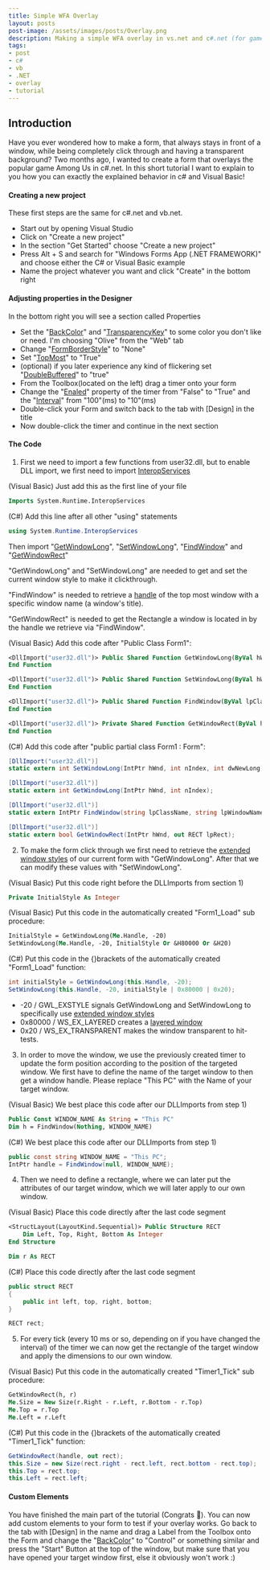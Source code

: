 ```yaml
---
title: Simple WFA Overlay
layout: posts
post-image: /assets/images/posts/Overlay.png
description: Making a simple WFA overlay in vs.net and c#.net (for games)
tags:
- post
- c#
- vb
- .NET
- overlay
- tutorial
---
```


## Introduction
Have you ever wondered how to make a form, that always stays in front of a window, while being completely click through and having a transparent background?
Two months ago, I wanted to create a form that overlays the popular game Among Us in c#.net. In this short tutorial I want to explain to you how you can exactly the explained behavior in c# and Visual Basic!
#### Creating a new project
These first steps are the same for c#.net and vb.net.
* Start out by opening Visual Studio
* Click on "Create a new project"
* In the section "Get Started" choose "Create a new project"
* Press Alt + S and search for "Windows Forms App (.NET FRAMEWORK)" and choose either the C# or Visual Basic example
* Name the project whatever you want and click "Create" in the bottom right

#### Adjusting properties in the Designer
In the bottom right you will see a section called Properties
* Set the "[BackColor](https://docs.microsoft.com/en-us/dotnet/api/system.windows.forms.form.backcolor?view=netframework-4.8)" and "[TransparencyKey](https://docs.microsoft.com/en-us/dotnet/api/system.windows.forms.form.transparencykey?view=netframework-4.8)" to some color you don't like or need. I'm choosing "Olive" from the "Web" tab
* Change "[FormBorderStyle](https://docs.microsoft.com/en-us/dotnet/api/system.windows.forms.form.formborderstyle?view=netframework-4.8)" to "None"
* Set "[TopMost](https://docs.microsoft.com/en-us/dotnet/api/system.windows.forms.form.topmost?view=netframework-4.8)" to "True"
* (optional) if you later experience any kind of flickering set "[DoubleBuffered](https://docs.microsoft.com/en-us/dotnet/api/system.windows.forms.control.doublebuffered?view=netframework-4.8)" to "true"
* From the Toolbox(located on the left) drag a timer onto your form
* Change the "[Enaled](https://docs.microsoft.com/en-us/dotnet/api/system.windows.forms.timer.enabled?view=netframework-4.8)" property of the timer from "False" to "True" and the "[Interval](https://docs.microsoft.com/en-us/dotnet/api/system.windows.forms.timer.interval?view=netframework-4.8)" from "100"(ms) to "10"(ms)
* Double-click your Form and switch back to the tab with [Design] in the title
* Now double-click the timer and continue in the next section

#### The Code
1) First we need to import a few functions from user32.dll, but to enable DLL import, we first need to import [InteropServices](https://docs.microsoft.com/en-us/previous-versions/windows/apps/9esea608(v=vs.105)?f1url=%3FappId%3DDev16IDEF1%26l%3DEN-US%26k%3Dk(System.Runtime.InteropServices))

(Visual Basic) Just add this as the first line of your file
``` vb
Imports System.Runtime.InteropServices
```
(C#) Add this line after all other "using" statements 
``` csharp
using System.Runtime.InteropServices
```
Then import "[GetWindowLong](https://docs.microsoft.com/en-us/windows/win32/api/winuser/nf-winuser-getwindowlonga)", "[SetWindowLong](https://docs.microsoft.com/en-us/windows/win32/api/winuser/nf-winuser-setwindowlonga)", "[FindWindow](https://docs.microsoft.com/en-us/windows/win32/api/winuser/nf-winuser-findwindowa)" and "[GetWindowRect](https://docs.microsoft.com/en-us/windows/win32/api/winuser/nf-winuser-getwindowrect)"

"GetWindowLong" and "SetWindowLong" are needed to get and set the current  window style to make it clickthrough.

"FindWindow" is needed to retrieve a [handle](https://docs.microsoft.com/en-us/dotnet/api/system.intptr?view=netframework-4.8&f1url=%3FappId%3DDev16IDEF1%26l%3DEN-US%26k%3Dk(System.IntPtr)) of the top most window with a specific window name (a window's title).

"GetWindowRect" is needed to get the Rectangle a window is located in by the handle we retrieve via "FindWindow".

(Visual Basic) Add this code after "Public Class Form1":
``` vb
<DllImport("user32.dll")> Public Shared Function GetWindowLong(ByVal hWnd As IntPtr, ByVal nIndex As Integer) As Integer
End Function

<DllImport("user32.dll")> Public Shared Function SetWindowLong(ByVal hWnd As IntPtr, ByVal nIndex As Integer, ByVal dwNewLong As Integer) As Integer
End Function

<DllImport("user32.dll")> Public Shared Function FindWindow(ByVal lpClassName As IntPtr, ByVal lpWindowName As String) As IntPtr
End Function

<DllImport("user32.dll")> Private Shared Function GetWindowRect(ByVal hWnd As IntPtr, ByRef lpRect As RECT) As Boolean
End Function
```

(C#) Add this code after "public partial class Form1 : Form":
``` csharp
[DllImport("user32.dll")]
static extern int SetWindowLong(IntPtr hWnd, int nIndex, int dwNewLong);

[DllImport("user32.dll")]
static extern int GetWindowLong(IntPtr hWnd, int nIndex);

[DllImport("user32.dll")]
static extern IntPtr FindWindow(string lpClassName, string lpWindowName);

[DllImport("user32.dll")]
static extern bool GetWindowRect(IntPtr hWnd, out RECT lpRect);
```
2) To make the form click through we first need to retrieve the [extended window styles](https://docs.microsoft.com/en-us/windows/win32/winmsg/extended-window-styles) of our current form with "GetWindowLong". After that we can modify these values with "SetWindowLong".

(Visual Basic) Put this code right before the DLLImports from section 1)
``` vb
Private InitialStyle As Integer
```
(Visual Basic) Put this code in the automatically created "Form1_Load" sub procedure:
``` vb
InitialStyle = GetWindowLong(Me.Handle, -20)
SetWindowLong(Me.Handle, -20, InitialStyle Or &H80000 Or &H20)
```

(C#) Put this code in the {}brackets of the automatically created "Form1_Load" function:
``` csharp
int initialStyle = GetWindowLong(this.Handle, -20);
SetWindowLong(this.Handle, -20, initialStyle | 0x80000 | 0x20);
```
* -20 / GWL_EXSTYLE signals GetWindowLong and SetWindowLong to specifically use [extended window styles](https://docs.microsoft.com/en-us/windows/win32/winmsg/extended-window-styles)
* 0x80000 / WS_EX_LAYERED creates a [layered window](https://docs.microsoft.com/en-us/windows/win32/winmsg/window-features?redirectedfrom=MSDN#layered-windows)
* 0x20 / WS_EX_TRANSPARENT makes the window transparent to hit-tests.

3) In order to move the window, we use the previously created timer to update the form position according to the position of the targeted window. We first have to define the name of the target window to then get a window handle. Please replace "This PC" with the Name of your target window.

(Visual Basic) We best place this code after our DLLImports from step 1)
``` vb
Public Const WINDOW_NAME As String = "This PC"
Dim h = FindWindow(Nothing, WINDOW_NAME)
```

(C#) We best place this code after our DLLImports from step 1)
``` csharp
public const string WINDOW_NAME = "This PC";
IntPtr handle = FindWindow(null, WINDOW_NAME);
```

4) Then we need to define a rectangle, where we can later put the attributes of our target window, which we will later apply to our own window.

(Visual Basic) Place this code directly after the last code segment
``` vb
<StructLayout(LayoutKind.Sequential)> Public Structure RECT
    Dim Left, Top, Right, Bottom As Integer
End Structure

Dim r As RECT
```

(C#) Place this code directly after the last code segment
``` csharp
public struct RECT
{
    public int left, top, right, bottom;
}

RECT rect;
```

5) For every tick (every 10 ms or so, depending on if you have changed the interval) of the timer we can now get the rectangle of the target window and apply the dimensions to our own window.

(Visual Basic) Put this code in the automatically created "Timer1_Tick" sub procedure:
``` vb
GetWindowRect(h, r)
Me.Size = New Size(r.Right - r.Left, r.Bottom - r.Top)
Me.Top = r.Top
Me.Left = r.Left
```

(C#) Put this code in the {}brackets of the automatically created "Timer1_Tick" function:
``` csharp
GetWindowRect(handle, out rect);
this.Size = new Size(rect.right - rect.left, rect.bottom - rect.top);
this.Top = rect.top;
this.Left = rect.left;
```

#### Custom Elements
You have finished the main part of the tutorial (Congrats 🎉). You can now add custom elements to your form to test if your overlay works. Go back to the tab with [Design] in the name and drag a Label from the Toolbox onto the Form and change the "[BackColor](https://docs.microsoft.com/en-us/dotnet/api/system.windows.forms.control.backcolor?view=netframework-4.8)" to "Control" or something similar and press the "Start" Button at the top of the window, but make sure that you have opened your target window first, else it obviously won't work :)